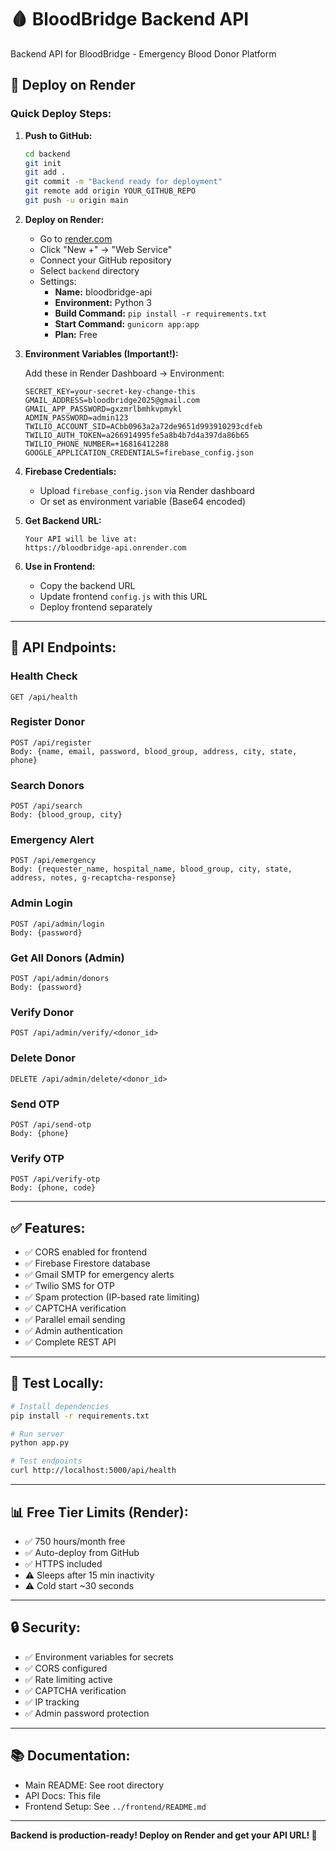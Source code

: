 # 🩸 BloodBridge Backend API

Backend API for BloodBridge - Emergency Blood Donor Platform

## 🚀 Deploy on Render

### Quick Deploy Steps:

1. **Push to GitHub:**
   ```bash
   cd backend
   git init
   git add .
   git commit -m "Backend ready for deployment"
   git remote add origin YOUR_GITHUB_REPO
   git push -u origin main
   ```

2. **Deploy on Render:**
    - Go to [render.com](https://render.com)
    - Click "New +" → "Web Service"
    - Connect your GitHub repository
    - Select `backend` directory
    - Settings:
        - **Name:** bloodbridge-api
        - **Environment:** Python 3
        - **Build Command:** `pip install -r requirements.txt`
        - **Start Command:** `gunicorn app:app`
        - **Plan:** Free

3. **Environment Variables (Important!):**

   Add these in Render Dashboard → Environment:

   ```
   SECRET_KEY=your-secret-key-change-this
   GMAIL_ADDRESS=bloodbridge2025@gmail.com
   GMAIL_APP_PASSWORD=gxzmrlbmhkvpmykl
   ADMIN_PASSWORD=admin123
   TWILIO_ACCOUNT_SID=ACbb0963a2a72de9651d993910293cdfeb
   TWILIO_AUTH_TOKEN=a266914995fe5a8b4b7d4a397da86b65
   TWILIO_PHONE_NUMBER=+16816412288
   GOOGLE_APPLICATION_CREDENTIALS=firebase_config.json
   ```

4. **Firebase Credentials:**
    - Upload `firebase_config.json` via Render dashboard
    - Or set as environment variable (Base64 encoded)

5. **Get Backend URL:**
   ```
   Your API will be live at:
   https://bloodbridge-api.onrender.com
   ```

6. **Use in Frontend:**
    - Copy the backend URL
    - Update frontend `config.js` with this URL
    - Deploy frontend separately

---

## 🔌 API Endpoints:

### Health Check

```
GET /api/health
```

### Register Donor

```
POST /api/register
Body: {name, email, password, blood_group, address, city, state, phone}
```

### Search Donors

```
POST /api/search
Body: {blood_group, city}
```

### Emergency Alert

```
POST /api/emergency
Body: {requester_name, hospital_name, blood_group, city, state, address, notes, g-recaptcha-response}
```

### Admin Login

```
POST /api/admin/login
Body: {password}
```

### Get All Donors (Admin)

```
POST /api/admin/donors
Body: {password}
```

### Verify Donor

```
POST /api/admin/verify/<donor_id>
```

### Delete Donor

```
DELETE /api/admin/delete/<donor_id>
```

### Send OTP

```
POST /api/send-otp
Body: {phone}
```

### Verify OTP

```
POST /api/verify-otp
Body: {phone, code}
```

---

## ✅ Features:

- ✅ CORS enabled for frontend
- ✅ Firebase Firestore database
- ✅ Gmail SMTP for emergency alerts
- ✅ Twilio SMS for OTP
- ✅ Spam protection (IP-based rate limiting)
- ✅ CAPTCHA verification
- ✅ Parallel email sending
- ✅ Admin authentication
- ✅ Complete REST API

---

## 🧪 Test Locally:

```bash
# Install dependencies
pip install -r requirements.txt

# Run server
python app.py

# Test endpoints
curl http://localhost:5000/api/health
```

---

## 📊 Free Tier Limits (Render):

- ✅ 750 hours/month free
- ✅ Auto-deploy from GitHub
- ✅ HTTPS included
- ⚠️ Sleeps after 15 min inactivity
- ⚠️ Cold start ~30 seconds

---

## 🔒 Security:

- ✅ Environment variables for secrets
- ✅ CORS configured
- ✅ Rate limiting active
- ✅ CAPTCHA verification
- ✅ IP tracking
- ✅ Admin password protection

---

## 📚 Documentation:

- Main README: See root directory
- API Docs: This file
- Frontend Setup: See `../frontend/README.md`

---

**Backend is production-ready! Deploy on Render and get your API URL! 🚀**
